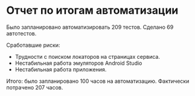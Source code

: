 # Отчет по итогам автоматизации

Было запланировано автоматизировать  209 тестов.
Сделано 69 автотестов.

Сработавшие риски:
* Трудности с поиском локаторов на страницах сервиса.
* Нестабильная работа эмуляторов Android Studio
* Нестабильная работа приложения.

Итого: было запланировано 100 часов на автоматизацию. Фактически потрачено 207 часов. 